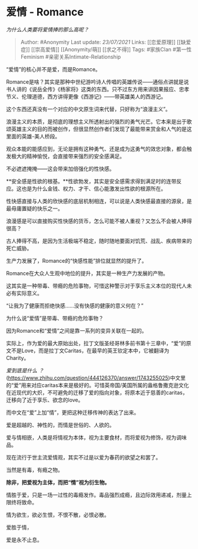 # 爱情 - Romance
*为什么人类要将爱情捧的那么高呢？*

> Author: #Anonymity
Last update: *23/07/2021* 
Links: [[恋爱原理]] [[缺爱症]] [[崇高爱情]] [[Anonymity/萌]] [[求之不得]]
Tags:  #家族Clan #第一性Feminism #亲密关系Intimate-Relationship  



“爱情”的核心并不是爱，而是Romance。

Romance是啥？其实是那种中世纪游吟诗人传唱的英雄传说——通俗点讲就是说书人讲的《说岳全传》《杨家将》这类的东西。只不过东方用来讲因果报应、忠孝节义、伦理道德，西方讲得更像《西游记》——带英雄美人的西游记。

这个东西还真没有一个对应的中文原生词来代替，只好称为“浪漫主义”。

浪漫主义的本质，是彻底的理想主义所透射出的强烈的勇气光芒。它本来是出于歌颂英雄主义的目的而被创作，但很显然创作者们发现了最能带来赏金和人气的是这里面的英雄-美人桥段。

观众本能的能感应到，无论是拥有这种勇气、还是成为这勇气的效忠对象，都会触发极大的精神愉悦，会直接带来强烈的安全感满足。

不必遮遮掩掩——这会带来加倍强化的性快感。

**安全感是性欲的根基。**性欲勃发，其实是安全感需求得到满足时的连带反应。这也是为什么金钱、权力、才干、信心能激发出性欲的根源所在。

性快感直接与人类的欣快感的底层机制相连，可以说是人类快感最直接的源泉，是最毋庸置疑的快乐之一。

浪漫感是可以直接购买性快感的货币，怎么可能不被人重视？又怎么不会被人捧得很高？

古人捧得不高，是因为生活极端不稳定，随时随地要面对饥荒、战乱、疾病带来的死亡威胁。

生产力发展了，Romance的“快感性能”排位就显然的提升了。

Romance在大众人生观中地位的提升，其实是一种生产力发展的产物。

这其实是一种带毒、带瘾的危险事物，可惜这种警示对于享乐主义本位的现代人未必有实际意义。

“让我为了健康而拒绝快感……没有快感的健康的意义何在？”

为什么说“爱情”是带毒、带瘾的危险事物？

因为Romance和“爱情”之间是靠一系列的变异关联在一起的。

实际上，作为爱的最大原始出处，拉丁文版圣经哥林多前书第十三章中，“爱”的原文不是Love，而是拉丁文Caritas，在最早的英王钦定本中，它被翻译为Charity。

*爱到底是什么 ？*(https://www.zhihu.com/question/444126370/answer/1743255025)中文里的“爱”用来对应caritas本来是极好的。可惜英帝国/美国所属的盎格鲁撒克逊文化在近现代的大炽，不可避免的迁移了爱的指向对象，将原本近于慈善的caritas，迁移向了近于享乐、欲念的love。

而中文在“爱”上加“情”，更把这种迁移传神的表达了出来。

爱是超越的、神性的，而情是世俗的、人欲的。

爱与情相嵌，人类是将情视为本体，视为主要食材，而将爱视为修饰，视为调味品。

现在流行于世主流爱情观，其实不过是以爱为春药的欲望之和罢了。

当然是有毒，有瘾之物。

**除非，把爱视为主体，而把“情”视为衍生物。**

情胜于爱，只是一场一过性的毒瘾发作。毒品强烈成瘾，且边际效用递减，剂量上限终将致命。

情为欲生，欲必生恨，不恨不散，必恨必散。

  


爱胜于情，

爱是永不止息。



